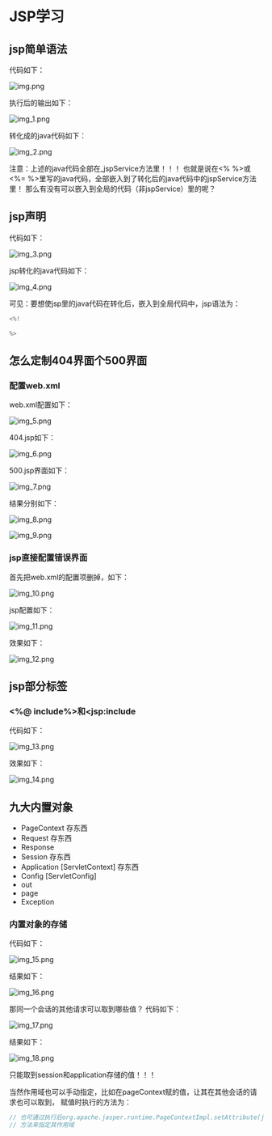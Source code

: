 # JSP学习
## jsp简单语法
代码如下：

![img.png](img.png)

执行后的输出如下：

![img_1.png](img_1.png)

转化成的java代码如下：

![img_2.png](img_2.png)

注意：上述的java代码全部在_jspService方法里！！！
也就是说在<% %>或<%= %>里写的java代码，全部嵌入到了转化后的java代码中的jspService方法里！
那么有没有可以嵌入到全局的代码（非jspService）里的呢？

## jsp声明
代码如下：

![img_3.png](img_3.png)

jsp转化的java代码如下：

![img_4.png](img_4.png)

可见：要想使jsp里的java代码在转化后，嵌入到全局代码中，jsp语法为：
```java
<%!

%>
```

## 怎么定制404界面个500界面
### 配置web.xml
web.xml配置如下：

![img_5.png](img_5.png)

404.jsp如下：

![img_6.png](img_6.png)

500.jsp界面如下：

![img_7.png](img_7.png)

结果分别如下：

![img_8.png](img_8.png)

![img_9.png](img_9.png)

### jsp直接配置错误界面
首先把web.xml的配置项删掉，如下：

![img_10.png](img_10.png)

jsp配置如下：

![img_11.png](img_11.png)

效果如下：

![img_12.png](img_12.png)

## jsp部分标签
### <%@ include%>和<jsp:include
代码如下：

![img_13.png](img_13.png)

效果如下：

![img_14.png](img_14.png)

## 九大内置对象
* PageContext 存东西
* Request 存东西
* Response
* Session 存东西
* Application [ServletContext] 存东西
* Config [ServletConfig]
* out
* page
* Exception

### 内置对象的存储
代码如下：

![img_15.png](img_15.png)

结果如下：

![img_16.png](img_16.png)

那同一个会话的其他请求可以取到哪些值？
代码如下：

![img_17.png](img_17.png)

结果如下：

![img_18.png](img_18.png)

只能取到session和application存储的值！！！

当然作用域也可以手动指定，比如在pageContext赋的值，让其在其他会话的请求也可以取到，
赋值时执行的方法为：
```java
// 也可通过执行后org.apache.jasper.runtime.PageContextImpl.setAttribute(java.lang.String, java.lang.Object, int)
// 方法来指定其作用域
```